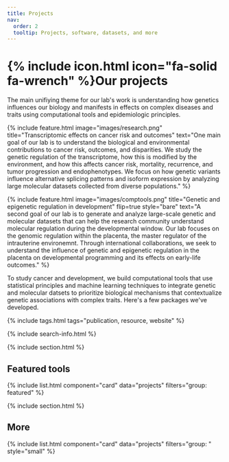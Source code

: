 ```yaml
---
title: Projects
nav:
  order: 2
  tooltip: Projects, software, datasets, and more
---
```


# {% include icon.html icon="fa-solid fa-wrench" %}Our projects

The main unifiying theme for our lab's work is understanding how 
genetics influences our biology and manifests in effects on complex diseases and traits using
computational tools and epidemiologic principles.

{%
  include feature.html
  image="images/research.png"
  title="Transcriptomic effects on cancer risk and outcomes"
  text="One main goal of our lab is to understand the biological and environmental contributions to cancer risk, outcomes, and disparities. We study the genetic regulation of the transcriptome, how this is modified by the environment, and how this affects cancer risk, mortality, recurrence, and tumor progression and endophenotypes. We focus on how genetic variants influence alternative splicing patterns and isoform expression by analyzing large molecular datasets collected from diverse populations."
%}

{%
  include feature.html
  image="images/comptools.png"
  title="Genetic and epigenetic regulation in development"
  flip=true
  style="bare"
  text="A second goal of our lab is to generate and analyze large-scale genetic and molecular datasets that can help the research community understand molecular regulation during the developmental window. Our lab focuses on the genomic regulation within the placenta, the master regulator of the intrauterine environemnt. Through international collaborations, we seek to understand the influence of genetic and epigenetic regulation in the placenta on developmental programming and its effects on early-life outcomes."
%}


To study cancer and development, we build computational tools that use statistical principles and machine learning techniques to integrate genetic and molecular datsets to prioritize biological mechanisms that contextualize genetic associations with complex traits. Here's a few packages we've developed.

{% include tags.html tags="publication, resource, website" %}

{% include search-info.html %}

{% include section.html %}

## Featured tools

{% include list.html component="card" data="projects" filters="group: featured" %}

{% include section.html %}

## More

{% include list.html component="card" data="projects" filters="group: " style="small" %}
